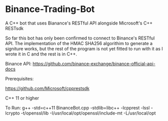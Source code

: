# Binance-Trading-Bot
A C++ bot that uses Bianance's RESTful API alongside Microsoft's C++ RESTsdk

So far this bot has only been confirmed to connect to Binance's RESTful API. 
The implementation of the HMAC SHA256 algorithim to generate a signiture works, but the rest of the program is not yet fitted to run with it as I wrote it in C and the rest is in C++. 

Binance API: https://github.com/binance-exchange/binance-official-api-docs

Prerequisites: 

https://github.com/Microsoft/cpprestsdk

C++ 11 or higher

To Run:
g++ -std=c++11 BinanceBot.cpp -stdlib=libc++ -lcpprest -lssl -lcrypto -t/openssl/lib -I/usr/local/opt/openssl/include-mt -L/usr/local/opt
